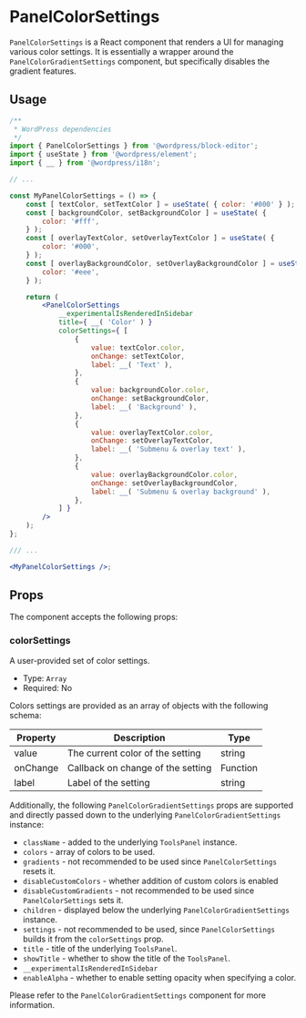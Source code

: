 # PanelColorSettings

`PanelColorSettings` is a React component that renders a UI for managing various color settings.
It is essentially a wrapper around the `PanelColorGradientSettings` component, but specifically disables the gradient features.

## Usage

```jsx
/**
 * WordPress dependencies
 */
import { PanelColorSettings } from '@wordpress/block-editor';
import { useState } from '@wordpress/element';
import { __ } from '@wordpress/i18n';

// ...

const MyPanelColorSettings = () => {
	const [ textColor, setTextColor ] = useState( { color: '#000' } );
	const [ backgroundColor, setBackgroundColor ] = useState( {
		color: '#fff',
	} );
	const [ overlayTextColor, setOverlayTextColor ] = useState( {
		color: '#000',
	} );
	const [ overlayBackgroundColor, setOverlayBackgroundColor ] = useState( {
		color: '#eee',
	} );

	return (
		<PanelColorSettings
			__experimentalIsRenderedInSidebar
			title={ __( 'Color' ) }
			colorSettings={ [
				{
					value: textColor.color,
					onChange: setTextColor,
					label: __( 'Text' ),
				},
				{
					value: backgroundColor.color,
					onChange: setBackgroundColor,
					label: __( 'Background' ),
				},
				{
					value: overlayTextColor.color,
					onChange: setOverlayTextColor,
					label: __( 'Submenu & overlay text' ),
				},
				{
					value: overlayBackgroundColor.color,
					onChange: setOverlayBackgroundColor,
					label: __( 'Submenu & overlay background' ),
				},
			] }
		/>
	);
};

/// ...

<MyPanelColorSettings />;
```

## Props

The component accepts the following props:

### colorSettings

A user-provided set of color settings.

- Type: `Array`
- Required: No

Colors settings are provided as an array of objects with the following schema:

| Property | Description                       | Type     |
| -------- | --------------------------------- | -------- |
| value    | The current color of the setting  | string   |
| onChange | Callback on change of the setting | Function |
| label    | Label of the setting              | string   |

Additionally, the following `PanelColorGradientSettings` props are supported and directly passed down to the underlying `PanelColorGradientSettings` instance:

- `className` - added to the underlying `ToolsPanel` instance.
- `colors` - array of colors to be used.
- `gradients` - not recommended to be used since `PanelColorSettings` resets it.
- `disableCustomColors` - whether addition of custom colors is enabled
- `disableCustomGradients` - not recommended to be used since `PanelColorSettings` sets it.
- `children` - displayed below the underlying `PanelColorGradientSettings` instance.
- `settings` - not recommended to be used, since `PanelColorSettings` builds it from the `colorSettings` prop.
- `title` - title of the underlying `ToolsPanel`.
- `showTitle` - whether to show the title of the `ToolsPanel`.
- `__experimentalIsRenderedInSidebar`
- `enableAlpha` - whether to enable setting opacity when specifying a color.

Please refer to the `PanelColorGradientSettings` component for more information.
